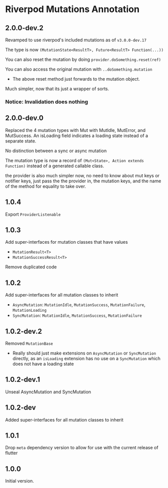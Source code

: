 # Riverpod Mutations Annotation

## 2.0.0-dev.2

Revamped to use riverpod's included mutations as of `v3.0.0-dev.17`

The type is now `(MutationState<ResultT>, Future<ResultT> Function(...))`

You can also reset the mutation by doing `provider.doSomething.reset(ref)`

You can also access the original mutation with `..doSomething.mutation`

- The above reset method just forwards to the mutation object.

Much simpler, now that its just a wrapper of sorts.

### Notice: Invalidation does nothing

## 2.0.0-dev.0

Replaced the 4 mutation types with Mut with MutIdle, MutError, and MutSuccess.
An isLoading field indicates a loading state instead of a separate state.

No distinction between a sync or async mutation

The mutation type is now a record of `(Mut<State>, Action extends Function)` instead of a generated callable class.

the provider is also much simpler now, no need to know about mut keys or notifier keys, just pass the the provider in, the mutation keys, and the name of the method for equality to take over.

## 1.0.4

Export `ProviderListenable`

## 1.0.3

Add super-interfaces for mutation classes that have values

- `MutationResult<T>`
- `MutationSuccessResult<T>`

Remove duplicated code

## 1.0.2

Add super-interfaces for all mutation classes to inherit

- `AsyncMutation`: `MutationIdle`, `MutationSuccess`, `MutationFailure`, `MutationLoading`
- `SyncMutation`: `MutationIdle`, `MutationSuccess`, `MutationFailure`

## 1.0.2-dev.2

Removed `MutationBase`

- Really should just make extensions on `AsyncMutation` or `SyncMutation` directly, as an `isLoading` extension has no use on a `SyncMutation` which does not have a loading state

## 1.0.2-dev.1

Unseal AsyncMutation and SyncMutation

## 1.0.2-dev

Added super-interfaces for all mutation classes to inherit

## 1.0.1

Drop `meta` dependency version to allow for use with the current release of flutter

## 1.0.0

Initial version.
